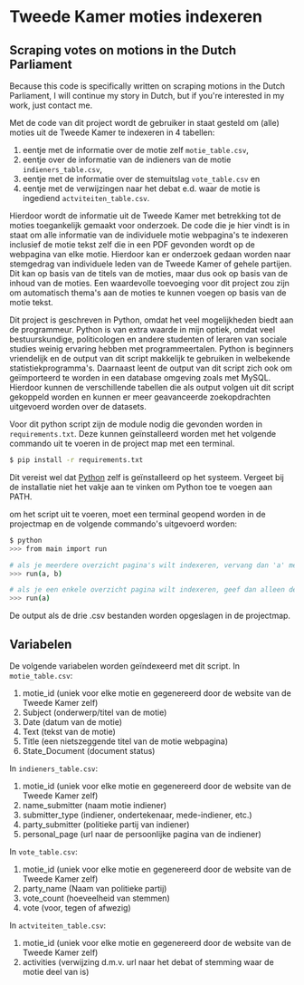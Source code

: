 # Tweede Kamer moties indexeren
## Scraping votes on motions in the Dutch Parliament
Because this code is specifically written on scraping motions in the Dutch Parliament, I will continue my story in Dutch, but if you're interested in my work, just contact me. 

Met de code van dit project wordt de gebruiker in staat gesteld om (alle) moties uit de Tweede Kamer te indexeren in 4 tabellen: 
1. eentje met de informatie over de motie zelf ```motie_table.csv```, 
2. eentje over de informatie van de indieners van de motie ```indieners_table.csv```,
3. eentje met de informatie over de stemuitslag ```vote_table.csv``` en
4. eentje met de verwijzingen naar het debat e.d. waar de motie is ingediend ```actviteiten_table.csv```.

Hierdoor wordt de informatie uit de Tweede Kamer met betrekking tot de moties toegankelijk gemaakt voor onderzoek. De code die je hier vindt is in staat om alle informatie van de individuele motie webpagina's te indexeren inclusief de motie tekst zelf die in een PDF gevonden wordt op de webpagina van elke motie. Hierdoor kan er onderzoek gedaan worden naar stemgedrag van individuele leden van de Tweede Kamer of gehele partijen. Dit kan op basis van de titels van de moties, maar dus ook op basis van de inhoud van de moties. Een waardevolle toevoeging voor dit project zou zijn om automatisch thema's aan de moties te kunnen voegen op basis van de motie tekst.

Dit project is geschreven in Python, omdat het veel mogelijkheden biedt aan de programmeur. Python is van extra waarde in mijn optiek, omdat veel bestuurskundige, politicologen en andere studenten of leraren van sociale studies weinig ervaring hebben met programmeertalen. Python is beginners vriendelijk en de output van dit script makkelijk te gebruiken in welbekende statistiekprogramma's. Daarnaast leent de output van dit script zich ook om geïmporteerd te worden in een database omgeving zoals met MySQL. Hierdoor kunnen de verschillende tabellen die als output volgen uit dit script gekoppeld worden en kunnen er meer geavanceerde zoekopdrachten uitgevoerd worden over de datasets.

Voor dit python script zijn de module nodig die gevonden worden in ```requirements.txt```. Deze kunnen geïnstalleerd worden met het volgende commando uit te voeren in de project map met een terminal.
```bash
$ pip install -r requirements.txt
```

Dit vereist wel dat [Python](https://www.python.org/downloads/) zelf is geïnstalleerd op het systeem. Vergeet bij de installatie niet het vakje aan te vinken om Python toe te voegen aan PATH.

om het script uit te voeren, moet een terminal geopend worden in de projectmap en de volgende commando's uitgevoerd worden:
```bash
$ python
>>> from main import run

# als je meerdere overzicht pagina's wilt indexeren, vervang dan 'a' met het pagina nummer van de eerste overzicht pagina en 'b' met de laatste overzicht pagina die je wilt indexeren. het is dus 'a' tot en met 'b'.
>>> run(a, b)

# als je een enkele overzicht pagina wilt indexeren, geef dan alleen de paginanummer van die enkele overzicht pagina.
>>> run(a)
```

De output als de drie .csv bestanden worden opgeslagen in de projectmap.

## Variabelen
De volgende variabelen worden geïndexeerd met dit script.
In ```motie_table.csv```:
1. motie_id (uniek voor elke motie en gegenereerd door de website van de Tweede Kamer zelf)
2. Subject (onderwerp/titel van de motie)
3. Date (datum van de motie)
4. Text (tekst van de motie)
5. Title (een nietszeggende titel van de motie webpagina)
6. State_Document (document status)

In ```indieners_table.csv```:
1. motie_id (uniek voor elke motie en gegenereerd door de website van de Tweede Kamer zelf)
2. name_submitter (naam motie indiener)
3. submitter_type (indiener, ondertekenaar, mede-indiener, etc.)
4. party_submitter (politieke partij van indiener)
5. personal_page (url naar de persoonlijke pagina van de indiener)

In ```vote_table.csv```:
1. motie_id (uniek voor elke motie en gegenereerd door de website van de Tweede Kamer zelf)
2. party_name (Naam van politieke partij)
3. vote_count (hoeveelheid van stemmen)
4. vote (voor, tegen of afwezig)

In ```actviteiten_table.csv```:
1. motie_id (uniek voor elke motie en gegenereerd door de website van de Tweede Kamer zelf)
2. activities (verwijzing d.m.v. url naar het debat of stemming waar de motie deel van is)
